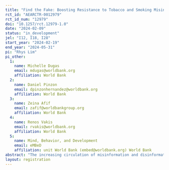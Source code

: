 ```yaml
---
title: "Find the Fake: Boosting Resistance to Tobacco and Smoking Misinformation with a Chatbot Game"
rct_id: "AEARCTR-0012979"
rct_id_num: "12979"
doi: "10.1257/rct.12979-1.0"
date: "2024-02-09"
status: "in_development"
jel: "I12, I18, I28"
start_year: "2024-02-19"
end_year: "2024-05-31"
pi: "Rhys Lim"
pi_other:
  1:
    name: Michelle Dugas
    email: mdugas@worldbank.org
    affiliation: World Bank
  2:
    name: Daniel Pinzon
    email: dpinzonhernandez@worldbank.org
    affiliation: World Bank
  3:
    name: Zeina Afif
    email: zafif@worldbankgroup.org
    affiliation: World Bank
  4:
    name: Renos Vakis
    email: rvakis@worldbank.org
    affiliation: World Bank
  5:
    name: Mind, Behavior, and Development
    email: eMBeD
    affiliation: unit World Bank (embed@worldbank.org) World Bank
abstract: "The increasing circulation of misinformation and disinformation poses a significant threat to the credibility of public institutions and their ability to enact policies that promote the well-being of society. Despite the urgency of addressing misinformation on a global scale, there has been limited research into effective solutions, particularly in low- and middle-income countries. One context where widespread misinformation proliferates is in the domain of smoking and tobacco. To tackle this issue, we conducted an experimental study in schools to assess the effectiveness of a unique intervention using a chatbot game on messaging services (e.g., WhatsApp, Viber) to prubunk misinformation by teaching commonly used misinformation tactics. Our goal was to enhance individuals' ability to identify deceptive misinformation techniques used in misleading headlines and reduce the intention to share such misinformation content with others. Essentially, we sought to inoculate and immunize individuals against misinformation through this intervention."
layout: registration
---
```


